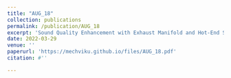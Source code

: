 ```yaml
---
title: "AUG_18"
collection: publications
permalink: /publication/AUG_18
excerpt: 'Sound Quality Enhancement with Exhaust Manifold and Hot-End Structure Optimization on H8 Engine Systems'
date: 2022-03-29
venue: ''
paperurl: 'https://mechviku.github.io/files/AUG_18.pdf'
citation: #''

---
```


[Download paper here]: (https://mechviku.github.io/files/AUG_18.pdf)






